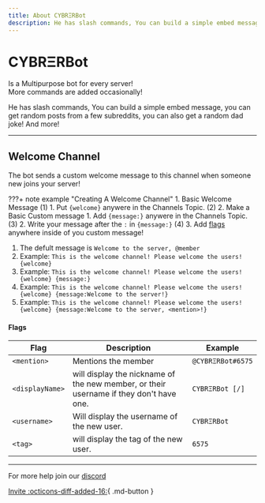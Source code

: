 ```yaml
---
title: About CYBRΞRBot
description: He has slash commands, You can build a simple embed message, you can get random posts from a few subreddits, you can also get a random dad joke! And more!
---
```


[discord]: https://discord.gg/Bm6fMsA
[invite]: https://discord.com/oauth2/authorize?client_id=745786473554378832&permissions=8&scope=bot%20applications.commands
[flags]: #welcome-message-flags

# CYBRΞRBot
Is a Multipurpose bot for every server!<br>
More commands are added occasionally!<br>

He has slash commands, You can build a simple embed message, you can get random posts from a few subreddits, you can also get a random dad joke! And more!

---


## Welcome Channel
The bot sends a custom welcome message to this channel when someone new joins your server!

???+ note example "Creating A Welcome Channel"
      1. Basic Welcome Message (1)
        1. Put `{welcome}` anywere in the Channels Topic. (2)
      2. Make a Basic Custom message
        1. Add `{message:}` anywere in the Channels Topic. (3)
        2. Write your message after the `:` in `{message:}` (4)
      3. Add [flags] anywhere inside of you custom message!

1.  The defult message is `Welcome to the server, @member`
2.  Example: `This is the welcome channel! Please welcome the users! {welcome}`
3.  Example: `This is the welcome channel! Please welcome the users! {welcome} {message:}`
4.  Example: `This is the welcome channel! Please welcome the users!{welcome} {message:Welcome to the server!}`
5.  Example: `This is the welcome channel! Please welcome the users!{welcome} {message:Welcome to the server, <mention>!}`


#### Flags
| Flag        | Description                          | Example     |
| ----------- | ------------------------------------ | ----------- |
| `<mention>` | Mentions the member                  |`@CYBRΞRBot#6575`|
|`<displayName>`|  will display the nickname of the new member, or their username if they don't have one. | `CYBRΞRBot [/]` |
| `<username>`    |  Will display the username of the new user. | `CYBRΞRBot` |
| `<tag>`    |   will display the tag of the new user. | `6575` |
---


For more help join our [discord]

[Invite :octicons-diff-added-16:](https://discord.com/oauth2/authorize?client_id=745786473554378832&permissions=8&scope=bot%20applications.commands){ .md-button }
